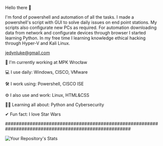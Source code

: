 Hello there 👋

I'm fond of powershell and automation of all the tasks. I made a powershell's script with GUI to solve daily issues on end point stations. My scripts also configurate new PCs as required. For automation downloading data from network and configurate devices through browser I started learning Python. In my free time I learning knowledge ethical hacking through Hyper-V and Kali Linux.

jedynluke@gmail.com 


🏢 I'm currently working at MPK Wrocław

💻 I use daily: Windows, CISCO, VMware 

🛠 I work using: Powershell, CISCO ISE
        
⚙️ I also use and work: Linux, HTML&CSS     

👨‍🏫 Learning all about: Python and Cybersecurity

✔ Fun fact: I love Star Wars

######################################################################################################

![Your Repository's Stats](https://github-readme-stats.vercel.app/api/top-langs/?username=LukeJed&theme=blue-green)
